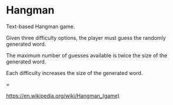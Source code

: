 Hangman
=======

Text-based Hangman game.

Given three difficulty options, the player must guess the randomly generated word.

The maximum number of guesses available is twice the size of the generated word.

Each difficulty increases the size of the generated word.

=

https://en.wikipedia.org/wiki/Hangman_(game)
